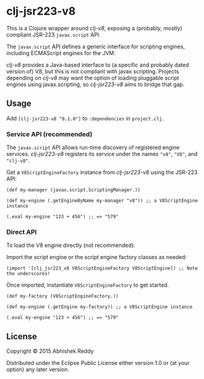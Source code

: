 # clj-jsr223-v8

This is a Clojure wrapper around *clj-v8*, exposing a (probably, mostly) compliant JSR-223 `javax.script` API.

The `javax.script` API defines a generic interface for scripting engines, including ECMAScript engines for the JVM.

*clj-v8* provides a Java-based interface to (a specific and probably dated version of) V8, but this is not compliant with javax.scripting. Projects depending on *clj-v8* may want the option of loading pluggable script engines using javax.scripting, so *clj-jsr223-v8* aims to bridge that gap.


## Usage

Add `[clj-jsr223-v8 "0.1.0"]` to `:dependencies` in `project.clj`.

### Service API (recommended)

The `javax.script` API allows run-time discovery of registered engine services. *clj-jsr223-v8* registers its service under the names `"v8"`, `"V8"`, and `"clj-v8"`.

Get a `V8ScriptEngineFactory` instance from *clj-jsr223-v8* using the JSR-223 API:

    (def my-manager (javax.script.ScriptingManager.))

    (def my-engine (.getEngineByName my-manager "v8")) ;; a V8ScriptEngine instance

    (.eval my-engine "123 + 456") ;; => "579"

### Direct API

To load the V8 engine directly (not recommended):

Import the script engine or the script engine factory classes as needed:

    (import '[clj_jsr223_v8 V8ScriptEngineFactory V8ScriptEngine]) ;; Note the underscores!

Once imported, instantiate `V8ScriptEngineFactory` to get started.

    (def my-factory (V8ScriptEngineFactory.))

    (def my-engine (.getEngine my-factory)) ;; a V8ScriptEngine instance

    (.eval my-engine "123 + 456") ;; => "579"


## License

Copyright © 2015 Abhishek Reddy

Distributed under the Eclipse Public License either version 1.0 or (at
your option) any later version.
